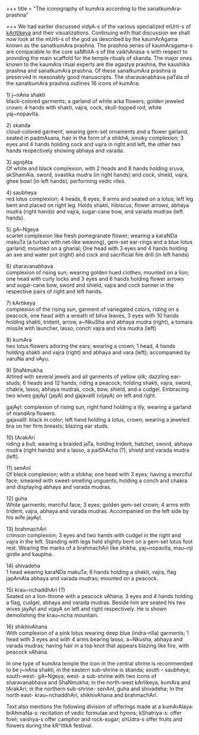 +++
title = "The iconography of kumAra according to the sanatkumAra-prashna"

+++
We had earlier discussed vidyA-s of the various specialized mUrti-s of
[kArttikeya](https://manasataramgini.wordpress.com/2006/10/10/kumara-vidya-s/ "kumAra vidyA-s")
and their visualizations. Continuing with that discussion we shall now
look at the mUrti-s of the god as described by the kaumArAgama known as
the sanatkumAra prashna. The prashna series of kaumAragama-s are
comparable to the core saMhitA-s of the vaikhAnasa-s with respect to
providing the main scaffold for the temple rituals of skanda. The major
ones known to the kaumAra ritual experts are the agastya prashna, the
kaushika prashna and sanatkumAra prashna. Of these sanatkumAra prashna
is preserved in reasonably good manuscripts. The sharavanabhava paTala
of the sanatkumAra prashna outlines 16 icons of kumAra:

1\) j\~nAna shakti  
black-colored garments; a garland of white arka flowers; golden jeweled
crown; 4 hands with shakti, vajra, cock, skull-topped rod, white
yaj\~nopavIta.

2\) skanda  
cloud-colored garment, wearing gem-set ornaments and a flower garland,
seated in padmAsana, hair in the form of a shikhA; smoky complexion; 3
eyes and 4 hands holding cock and vajra in right and left, the other two
hands respectively showing abhaya and varada.

3\) agnijAta  
Of white and black complexion, with 2 heads and 8 hands holding sruva,
akShamAla, sword, svastika mudra (in right hands) and cock, shield,
vajra, ghee bowl (in left hands); performing vedic rites.

4\) saubheya  
red lotus complexion; 4 heads, 8 eyes, 8 arms and seated on a lotus;
left leg bent and placed on right leg. Holds shakti, hibiscus, flower
arrows, abhaya mudra (right hands) and vajra, sugar-cane bow, and varada
mudras (left hands).

5\) gA\~Ngeya  
scarlet complexion like fresh pomegranate flower; wearing a karaNDa
makuTa (a turban with net-like weaving), gem-set ear-rings and a blue
lotus garland; mounted on a gharial; One head with 3 eyes and 4 hands
holding an axe and water pot (right) and cock and sacrificial fire drill
(in left hands)

6\) sharavanabhava  
complexion of rising sun; wearing golden hued clothes; mounted on a
lion; one head with curly locks and 3 eyes and 6 hands holding flower
arrows and sugar-cane bow, sword and shield, vajra and cock banner in
the respective pairs of right and left hands.

7\) kArtikeya  
complexion of the rising sun, garment of variegated colors, riding on a
peacock, one head with a wreath of bilva leaves, 3 eyes with 10 hands
holding shakti, trident, arrow, a\~NkuSha and abhaya mudra (right), a
tomara missile with launcher, lasso, conch vajra and vIra mudra (left)

8\) kumAra  
two lotus flowers adoring the ears; wearing a crown; 1 head, 4 hands
holding shakti and vajra (right) and abhaya and vara (left); accompanied
by varuNa and vAyu.

9\) ShaNmukha  
Attired with several jewels and all garments of yellow silk; dazzling
ear-studs; 6 heads and 12 hands; riding a peacock; holding shakti,
vajra, sword, chakra, lasso, abhaya mudras, cock, bow, shield, and a
cudgel. Embracing two wives gajAyI (jayA) and gajavallI (vijayA) on left
and right.

gajAyI: complexion of rising sun, right hand holding a lily, wearing a
garland of mandAra flowers.  
gajavallI: black in color; left hand holding a lotus, crown; wearing a
jeweled bra on her firm breasts; blazing ear studs.

10\) tArakAri  
riding a bull; wearing a braided jaTa, holding trident, hatchet, sword,
abhaya mudra (right hands) and a lasso, a paiShAcha (?), shield and
varada mudra (left).

11\) senAnI  
Of black complexion; with a shikha; one head with 3 eyes; having a
merciful face; smeared with sweet-smelling unguents; holding a conch and
chakra and displaying abhaya and varada mudras.

12\) guha  
White garments; merciful face; 3 eyes; golden gem-set crown; 4 arms with
trident, vajra, abhaya and varada mudras. Accompanied on the left side
by his wife jayAyI.

13\) brahmachAri  
crimson complexion; 3 eyes and two hands with cudgel in the right and
vajra in the left. Standing with legs held slightly bent on a gem-set
lotus foot rest. Wearing the marks of a brahmachAri like shikha,
yaj\~nopavIta, mau\~nji girdle and kaupIna.

14\) shivadeha  
1 head wearing karaNDa makuTa; 6 hands holding a shakti, vajra, flag
japAmAla abhaya and varada mudras; mounted on a peacock.

15\) krau\~nchaddhAri (?)  
Seated on a lion-throne with a peacock vAhana; 3 eyes and 4 hands
holding a flag, cudgel, abhaya and varada mudras. Beside him are seated
his two wives jayAyI and vijayA on left and right respectively. He is
shown demolishing the krau\~ncha mountain.

16\) shikhivAhana  
With complexion of a pink lotus wearing deep blue (indra-nIla) garments;
1 head with 3 eyes and with 4 arms bearing lasso, a\~Nkusha, abhaya and
varada mudras; having hair in a top knot that appears blazing like fire,
with peacock vAhana.

In one type of kumAra temple the icon in the central shrine is
recommended to be j\~nAna shakti, in the eastern sub-shrine is skanda;
south – saubheya; south-west- gA\~Ngeya; west- a sub-shrine with two
icons of sharavanabhava and ShaNmukha; in the north-west kArtikeya,
kumAra and tArakAri; in the northern sub-shrine- senAnI, guha and
shivadeha; In the north east- krau\~nchaddhAri, shikhivAhana and
brahmachAri.

Text also mentions the following division of offerings made at a
kumArAlaya: brAhmaNa-s: recitation of vedic formulae and hymns;
kShatriya-s: offer fowl; vaishya-s offer camphor and rock-sugar;
shUdra-s offer fruits and flowers during the kR^ittkA festival.
